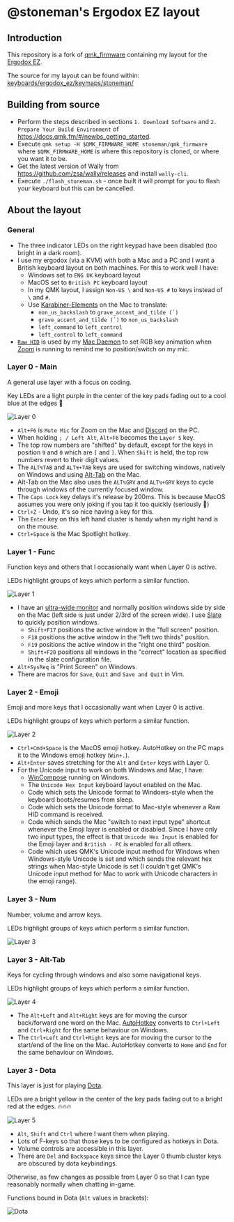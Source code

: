 # @stoneman's Ergodox EZ layout

## Introduction

This repository is a fork of [qmk_firmware](https://github.com/qmk/qmk_firmware) containing my layout for the [Ergodox EZ](https://ergodox-ez.com/).

The source for my layout can be found within: [keyboards/ergodox_ez/keymaps/stoneman/](keyboards/ergodox_ez/keymaps/stoneman/)

## Building from source

- Perform the steps described in sections `1. Download Software` and `2. Prepare Your Build Environment` of https://docs.qmk.fm/#/newbs_getting_started.
- Execute `qmk setup -H $QMK_FIRMWARE_HOME stoneman/qmk_firmware` where `$QMK_FIRMWARE_HOME` is where this repository is cloned, or where you want it to be.
- Get the latest version of Wally from https://github.com/zsa/wally/releases and install `wally-cli`.
- Execute `./flash_stoneman.sh` - once built it will prompt for you to flash your keyboard but this can be cancelled.

## About the layout

### General

  - The three indicator LEDs on the right keypad have been disabled (too bright in a dark room).
  - I use my ergodox (via a KVM) with both a Mac and a PC and I want a British keyboard layout on both machines. For this to work well I have:
      - Windows set to `ENG UK` keyboard layout
      - MacOS set to `British PC` keyboard layout
      - In my QMK layout, I assign `Non-US \` and `Non-US #` to keys instead of `\` and `#`.
      - Use [Karabiner-Elements](https://karabiner-elements.pqrs.org/) on the Mac to translate:
          - `non_us_backslash` to ``grave_accent_and_tilde (`)``
          - ``grave_accent_and_tilde (`)`` to `non_us_backslash`
          - `left_command` to `left_control`
          - `left_control` to `left_command`
  - [`Raw HID`](https://docs.qmk.fm/#/feature_rawhid) is used by my [Mac Daemon](https://github.com/stoneman/micmon) to set RGB key animation when [Zoom](https://zoom.us/) is running to remind me to position/switch on my mic.
      
### Layer 0 - Main

A general use layer with a focus on coding.

Key LEDs are a light purple in the center of the key pads fading out to a cool blue at the edges 💎

![Layer 0](images/layer_0.png)

 - `Alt+F6` is `Mute Mic` for Zoom on the Mac and [Discord](https://discordapp.com/) on the PC.
 - When holding `; / Left Alt`, `Alt+F6` becomes the `Layer 5` key.
 - The top row numbers are "shifted" by default, except for the keys in position `9` and `0` which are `[` and `]`. When `Shift` is held, the top row numbers revert to their digit values.
 - The `ALT↯TAB` and `ALT↯+TAB` keys are used for switching windows, natively on Windows and using [Alt-Tab](https://github.com/lwouis/alt-tab-macos) on the Mac.
 - Alt-Tab on the Mac also uses the `ALT↯GRV` and `ALT↯+GRV` keys to cycle through windows of the currently focused window.
 - The `Caps Lock` key delays it's release by 200ms. This is because MacOS assumes you were only joking if you tap it too quickly (seriously 🤦‍)
 - `Ctrl+Z` - Undo, it's so nice having a key for this.
 - The `Enter` key on this left hand cluster is handy when my right hand is on the mouse.
 - `Ctrl+Space` is the Mac Spotlight hotkey.
 
### Layer 1 - Func

Function keys and others that I occasionally want when Layer 0 is active.

LEDs highlight groups of keys which perform a similar function.

![Layer 1](images/layer_1.png)

- I have an [ultra-wide monitor](https://www.samsung.com/uk/monitors/curved-se790c/LS34E790CNSEN/) and normally position windows side by side on the Mac (left side is just under 2/3rd of the screen wide). I use [Slate](https://github.com/jigish/slate) to quickly position windows.
     - `Shift+F17` positions the active window in the "full screen" position.
     - `F18` positions the active window in the "left two thirds" position.
     - `F19` positions the active window in the "right one third" position.
     - `Shift+F20` positions all windows in the "correct" location as specified in the slate configuration file.
 - `Alt+SysReq` is "Print Screen" on Windows.
 - There are macros for `Save`, `Quit` and `Save and Quit` in Vim.
 
### Layer 2 - Emoji

Emoji and more keys that I occasionally want when Layer 0 is active.

LEDs highlight groups of keys which perform a similar function.

![Layer 2](images/layer_2.png)

 - `Ctrl+Cmd+Space` is the MacOS emoji hotkey. AutoHotkey on the PC maps it to the Windows emoji hotkey (`Win+.`).
 - `Alt+Enter` saves stretching for the `Alt` and `Enter` keys with Layer 0.
 - For the Unicode input to work on both Windows and Mac, I have:
    - [WinCompose](https://github.com/samhocevar/wincompose) running on Windows.
    - The `Unicode Hex Input` keyboard layout enabled on the Mac.
    - Code which sets the Unicode format to Windows-style when the keyboard boots/resumes from sleep.
    - Code which sets the Unicode format to Mac-style whenever a Raw HID command is received.
    - Code which sends the Mac "switch to next input type" shortcut whenever the Emoji layer is enabled or disabled. Since I have only two input types, the effect is that `Unicode Hex Input` is enabled for the Emoji layer and `British - PC` is enabled for all others. 
    - Code which uses QMK's Unicode input method for Windows when Windows-style Unicode is set and which sends the relevant hex strings when Mac-style Unicode is set (I couldn't get QMK's Unicode input method for Mac to work with Unicode characters in the emoji range).

### Layer 3 - Num
 
Number, volume and arrow keys.

LEDs highlight groups of keys which perform a similar function.

![Layer 3](images/layer_3.png)
 
### Layer 3 - Alt-Tab

Keys for cycling through windows and also some navigational keys.

LEDs highlight groups of keys which perform a similar function.

![Layer 4](images/layer_4.png)

  - The `Alt+Left` and `Alt+Right` keys are for moving the cursor back/forward one word on the Mac. [AutoHotkey](https://www.autohotkey.com/) converts to `Ctrl+Left` and `Ctrl+Right` for the same behaviour on Windows.
  - The `Ctrl+Left` and `Ctrl+Right` keys are for moving the cursor to the start/end of the line on the Mac. AutoHotkey converts to `Home` and `End` for the same behaviour on Windows.
  
### Layer 3 - Dota

This layer is just for playing [Dota](http://www.dota2.com).

LEDs are a bright yellow in the center of the key pads fading out to a bright red at the edges. 🔥🔥🔥

![Layer 5](images/layer_5.png)

 - `Alt`, `Shift` and `Ctrl` where I want them when playing.
 - Lots of F-keys so that those keys to be configured as hotkeys in Dota.
 - Volume controls are accessible in this layer.
 - There are `Del` and `Backspace` keys since the Layer 0 thumb cluster keys are obscured by dota keybindings.

Otherwise, as few changes as possible from Layer 0 so that I can type reasonably normally when chatting in-game.

Functions bound in Dota (`Alt` values in brackets):

![Dota](images/dota_key_bindings.png)

